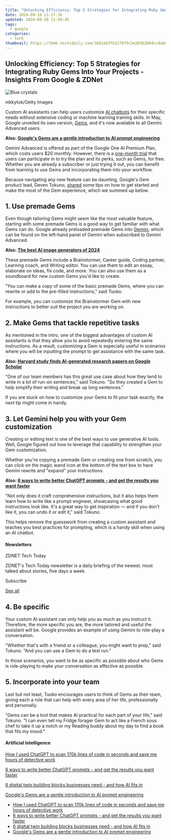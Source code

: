 ```yaml
---
title: "Unlocking Efficiency: Top 5 Strategies for Integrating Ruby Gems Into Your Projects - Insights From Google & ZDNet"
date: 2024-09-18 21:27:16
updated: 2024-09-20 11:50:45
tags:
  - google
categories:
  - tech
thumbnail: https://thmb.techidaily.com/3681ab3fb1278f9c5e283b2684cc0a6da110630db6256e6386dbd78a8fb134b9.jpg
---
```


## Unlocking Efficiency: Top 5 Strategies for Integrating Ruby Gems Into Your Projects - Insights From Google & ZDNet

![Blue crystals](https://www.zdnet.com/a/img/resize/efd8f9e488a90dad9666ef30051515dcad217a65/2024/09/05/ce4008c5-d32f-4f31-8604-b4797102ba17/gettyimages-510660391.jpg?auto=webp&width=1280)

nikkytok/Getty Images

Custom AI assistants can help users customize [AI chatbots](https://www.zdnet.com/article/best-ai-chatbot/) for their specific needs without extensive coding or machine learning training skills. In May, Google unveiled its own version, [Gems](https://www.zdnet.com/article/googles-gemini-just-got-two-popular-chatgpt-plus-features-and-one-is-free-to-use/), and it's now available to all Gemini Advanced users. 

**Also: [Google's Gems are a gentle introduction to AI prompt engineering](https://www.zdnet.com/article/googles-gems-are-a-gentle-introduction-to-ai-prompt-engineering/)**

Gemini Advanced is offered as part of the Google One AI Premium Plan, which costs users $20 monthly. However, there is a [one-month trial](https://www.zdnet.com/article/you-can-get-free-access-to-googles-new-ai-subscription-includes-access-to-gemini-advanced-and-the-rebranded-duet-ai-heres-how/) that users can participate in to try the plan and its perks, such as Gems, for free. Whether you are already a subscriber or just trying it out, you can benefit from learning to use Gems and incorporating them into your workflow.

Because navigating any new feature can be daunting, Google's Gem product lead, Deven Tokuno, [shared](https://blog.google/products/gemini/google-gems-tips/) some tips on how to get started and make the most of the Gem experience, which we summed up below. 

## 1\. Use premade Gems

Even though tailoring Gems might seem like the most valuable feature, starting with some premade Gems is a good way to get familiar with what Gems can do. Google already preloaded premade Gems into [Gemini](https://www.zdnet.com/article/what-is-google-gemini/), which can be found on the left-hand panel of Gemini when subscribed to Gemini Advanced. 

**Also: [The best AI image generators of 2024](https://www.zdnet.com/article/best-ai-image-generator/)**

These premade Gems include a Brainstormer, Career guide, Coding partner, Learning coach, and Writing editor. You can use them to edit an essay, elaborate on ideas, fix code, and more. You can also use them as a soundboard for new custom Gems you'd like to create.

"You can make a copy of some of the basic premade Gems, where you can rewrite or add to the pre-filled instructions," said Tuoko. 

For example, you can customize the Brainstormer Gem with new instructions to better suit the project you are working on. 

## 2\. Make Gems that tackle repetitive tasks

As mentioned in the intro, one of the biggest advantages of custom AI assistants is that they allow you to avoid repeatedly entering the same instructions. As a result, customizing a Gem is especially useful in scenarios where you will be inputting the prompt to get assistance with the same task. 

**Also: [Harvard study finds AI-generated research papers on Google Scholar](https://www.zdnet.com/article/harvard-study-finds-ai-generated-research-papers-on-google-scholar-why-it-matters/)**

"One of our team members has this great use case about how they tend to write in a lot of run-on sentences," said Tokuno. "So they created a Gem to help simplify their writing and break up long sentences."

If you are stuck on how to customize your Gems to fit your task exactly, the next tip might come in handy. 

## 3\. Let Gemini help you with your Gem customization 

Creating or editing text is one of the best ways to use generative AI tools. Well, Google figured out how to leverage that capability to strengthen your Gem customization. 

Whether you're copying a premade Gem or creating one from scratch, you can click on the magic wand icon at the bottom of the text box to have Gemini rewrite and "expand" your instructions. 

**Also: [6 ways to write better ChatGPT prompts - and get the results you want faster](https://www.zdnet.com/article/6-ways-to-write-better-chatgpt-prompts-and-get-the-results-you-want-faster/)**

"Not only does it craft comprehensive instructions, but it also helps them learn how to write like a prompt engineer, showcasing what good instructions look like. It's a great way to get inspiration — and if you don't like it, you can undo it or edit it," said Tokuno. 

This helps remove the guesswork from creating a custom assistant and teaches you best practices for prompting, which is a handy skill when using an AI chatbot. 

#### Newsletters

ZDNET Tech Today

ZDNET's Tech Today newsletter is a daily briefing of the newest, most talked about stories, five days a week.

 Subscribe

[See all](https://www.zdnet.com/newsletters/)

## 4\. Be specific 

Your custom AI assistant can only help you as much as you instruct it. Therefore, the more specific you are, the more tailored and useful the assistant will be. Google provides an example of using Gemini to role-play a conversation. 

 "Whether that's with a friend or a colleague, you might want to prep," said Tokuno. "And you can use a Gem to do a test run."

In those scenarios, you want to be as specific as possible about who Gems is role-playing to make your conversation as effective as possible. 

## 5\. Incorporate into your team 

Last but not least, Tuoko encourages users to think of Gems as their team, giving each a role that can help with every area of her life, professionally and personally. 

"Gems can be a tool that makes AI practical for each part of your life," said Tokuno. "I can even tell my Fridge forager Gem to act like a French sous chef to take it up a notch or my Reading buddy about my day to find a book that fits my mood."

#### Artificial Intelligence

[How I used ChatGPT to scan 170k lines of code in seconds and save me hours of detective work](https://www.zdnet.com/article/how-chatgpt-scanned-170k-lines-of-code-in-seconds-and-saved-me-hours-of-work/ "How I used ChatGPT to scan 170k lines of code in seconds and save me hours of detective work")

[6 ways to write better ChatGPT prompts - and get the results you want faster](https://www.zdnet.com/article/6-ways-to-write-better-chatgpt-prompts-and-get-the-results-you-want-faster/ "6 ways to write better ChatGPT prompts - and get the results you want faster")

[6 digital twin building blocks businesses need - and how AI fits in](https://www.zdnet.com/article/6-digital-twin-building-blocks-businesses-need-and-how-ai-fits-in/ "6 digital twin building blocks businesses need - and how AI fits in")

[Google's Gems are a gentle introduction to AI prompt engineering](https://www.zdnet.com/article/googles-gems-are-a-gentle-introduction-to-ai-prompt-engineering/ "Google's Gems are a gentle introduction to AI prompt engineering")

* [How I used ChatGPT to scan 170k lines of code in seconds and save me hours of detective work](https://www.zdnet.com/article/how-chatgpt-scanned-170k-lines-of-code-in-seconds-and-saved-me-hours-of-work/ "How I used ChatGPT to scan 170k lines of code in seconds and save me hours of detective work")
* [6 ways to write better ChatGPT prompts - and get the results you want faster](https://www.zdnet.com/article/6-ways-to-write-better-chatgpt-prompts-and-get-the-results-you-want-faster/ "6 ways to write better ChatGPT prompts - and get the results you want faster")
* [6 digital twin building blocks businesses need - and how AI fits in](https://www.zdnet.com/article/6-digital-twin-building-blocks-businesses-need-and-how-ai-fits-in/ "6 digital twin building blocks businesses need - and how AI fits in")
* [Google's Gems are a gentle introduction to AI prompt engineering](https://www.zdnet.com/article/googles-gems-are-a-gentle-introduction-to-ai-prompt-engineering/ "Google's Gems are a gentle introduction to AI prompt engineering")

<ins class="adsbygoogle"
     style="display:block"
     data-ad-format="autorelaxed"
     data-ad-client="ca-pub-7571918770474297"
     data-ad-slot="1223367746"></ins>



<ins class="adsbygoogle"
     style="display:block"
     data-ad-client="ca-pub-7571918770474297"
     data-ad-slot="8358498916"
     data-ad-format="auto"
     data-full-width-responsive="true"></ins>
